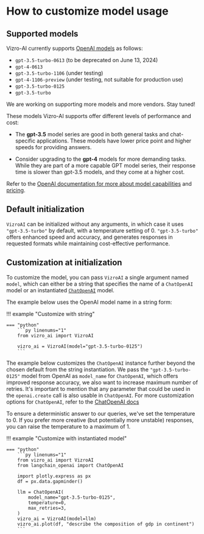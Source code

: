 # How to customize model usage

## Supported models
Vizro-AI currently supports [OpenAI models](https://platform.openai.com/docs/models) as follows:

- `gpt-3.5-turbo-0613` (to be deprecated on June 13, 2024)
- `gpt-4-0613`
- `gpt-3.5-turbo-1106` (under testing)
- `gpt-4-1106-preview` (under testing, not suitable for production use)
- `gpt-3.5-turbo-0125`
- `gpt-3.5-turbo`

We are working on supporting more models and more vendors. Stay tuned!

These models Vizro-AI supports offer different levels of performance and cost:

* The **gpt-3.5** model series are good in both general tasks and chat-specific applications. These models have lower price point and higher speeds for providing answers.

* Consider upgrading to the **gpt-4** models for more demanding tasks. While they are part of a more capable GPT model series, their response time is slower than gpt-3.5 models, and they come at a higher cost.

Refer to the [OpenAI documentation for more about model capabilities](https://platform.openai.com/docs/models/overview) and [pricing](https://openai.com/pricing).

## Default initialization
`VizroAI` can be initialized without any arguments, in which case it uses `"gpt-3.5-turbo"` by default, with a temperature setting of 0. `"gpt-3.5-turbo"` offers enhanced speed and accuracy, and generates responses in requested formats while maintaining cost-effective performance.

## Customization at initialization
To customize the model, you can pass `VizroAI` a single argument named `model`, which can either be a string that specifies the name of a `ChatOpenAI` model or an instantiated [`ChatOpenAI`](https://api.python.langchain.com/en/latest/chat_models/langchain_openai.chat_models.base.ChatOpenAI.html) model.

The example below uses the OpenAI model name in a string form:

!!! example "Customize with string"

    === "python"
        ```py linenums="1"
        from vizro_ai import VizroAI

        vizro_ai = VizroAI(model="gpt-3.5-turbo-0125")
        ```

The example below customizes the `ChatOpenAI` instance further beyond the chosen default from the string instantiation. We pass the `"gpt-3.5-turbo-0125"` model from OpenAI as `model_name` for `ChatOpenAI`, which offers improved response accuracy, we also want to increase maximum number of retries.
It's important to mention that any parameter that could be used in the `openai.create` call is also usable in `ChatOpenAI`. For more customization options for `ChatOpenAI`, refer to the [ChatOpenAI docs](https://api.python.langchain.com/en/latest/chat_models/langchain_openai.chat_models.base.ChatOpenAI.html)

<!-- vale off -->
To ensure a deterministic answer to our queries, we've set the temperature to 0. If you prefer more creative (but potentially more unstable) responses, you can raise the temperature to a maximum of 1.
<!-- vale on -->

!!! example "Customize with instantiated model"

    === "python"
        ```py linenums="1"
        from vizro_ai import VizroAI
        from langchain_openai import ChatOpenAI

        import plotly.express as px
        df = px.data.gapminder()

        llm = ChatOpenAI(
            model_name="gpt-3.5-turbo-0125",
            temperature=0,
            max_retries=3,
        )
        vizro_ai = VizroAI(model=llm)
        vizro_ai.plot(df, "describe the composition of gdp in continent")
        ```
